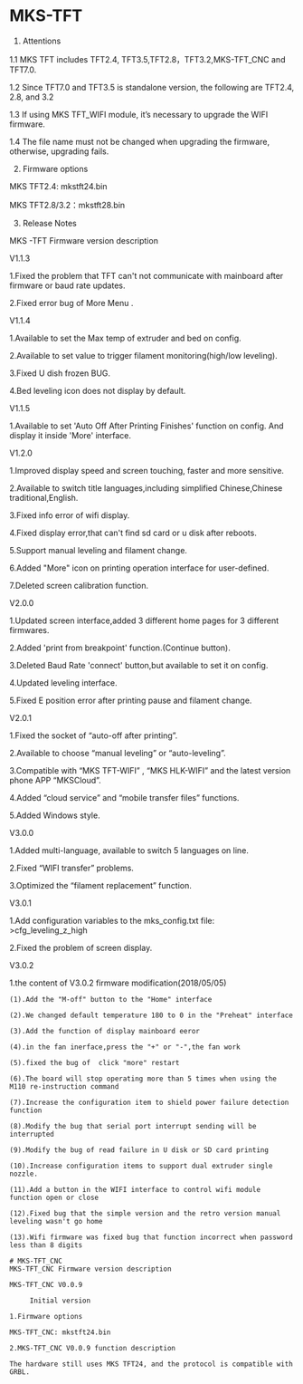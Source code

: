 # MKS-TFT

1.  Attentions

  1.1 MKS TFT includes TFT2.4, TFT3.5,TFT2.8，TFT3.2,MKS-TFT_CNC and TFT7.0.
  
  1.2 Since TFT7.0 and TFT3.5 is standalone version, the following are TFT2.4, 2.8, and 3.2

  1.3 If using MKS TFT_WIFI module, it’s necessary to upgrade the WIFI firmware. 

  1.4 The file name must not be changed when upgrading the firmware, otherwise, upgrading fails.

2.  Firmware options

MKS TFT2.4: mkstft24.bin
  
MKS TFT2.8/3.2：mkstft28.bin
  
3.  Release Notes

  MKS -TFT Firmware version description

V1.1.3

  1.Fixed the problem that TFT can't not communicate with mainboard after firmware or baud rate updates.

  2.Fixed error bug of More Menu .

V1.1.4

  1.Available to set the Max temp of extruder and bed on config.

  2.Available to set value to trigger filament monitoring(high/low leveling).

  3.Fixed U dish frozen BUG.

  4.Bed leveling icon does not display by default.

V1.1.5

  1.Available to set 'Auto Off After Printing Finishes' function on config. And display it inside 'More' interface.

V1.2.0

  1.Improved display speed and screen touching, faster and more sensitive.

  2.Available to switch title languages,including simplified Chinese,Chinese traditional,English.

  3.Fixed info error of wifi display.

  4.Fixed display error,that can't find sd card or u disk after reboots.

  5.Support manual leveling and filament change.

  6.Added "More" icon on printing operation interface for user-defined.

  7.Deleted screen calibration function.

V2.0.0

  1.Updated screen interface,added 3 different home pages for 3 different firmwares.

  2.Added 'print from breakpoint' function.(Continue button).

  3.Deleted Baud Rate 'connect' button,but available to set it on config.

  4.Updated leveling interface.

  5.Fixed E position error after printing pause and filament change.

V2.0.1

  1.Fixed the socket of “auto-off after printing”.

  2.Available to choose “manual leveling” or “auto-leveling”.

  3.Compatible with “MKS TFT-WIFI” , “MKS HLK-WIFI” and the latest version phone APP “MKSCloud”.

  4.Added “cloud service” and “mobile transfer files” functions.

  5.Added Windows style.

V3.0.0

  1.Added multi-language, available to switch 5 languages on line.

  2.Fixed “WIFI transfer” problems.

  3.Optimized the “filament replacement” function.
  
V3.0.1

  1.Add configuration variables to the mks_config.txt file: >cfg_leveling_z_high
  
  2.Fixed the problem of screen display.
 
V3.0.2

  1.the content of V3.0.2 firmware modification(2018/05/05)
  
    (1).Add the "M-off" button to the "Home" interface
    
    (2).We changed default temperature 180 to 0 in the "Preheat" interface
    
    (3).Add the function of display mainboard eeror
    
    (4).in the fan inerface,press the "+" or "-",the fan work
    
    (5).fixed the bug of  click "more" restart  
    
    (6).The board will stop operating more than 5 times when using the M110 re-instruction command
    
    (7).Increase the configuration item to shield power failure detection function
    
    (8).Modify the bug that serial port interrupt sending will be interrupted
    
    (9).Modify the bug of read failure in U disk or SD card printing
    
    (10).Increase configuration items to support dual extruder single nozzle.
    
    (11).Add a button in the WIFI interface to control wifi module  function open or close
    
    (12).Fixed bug that the simple version and the retro version manual leveling wasn't go home
    
    (13).Wifi firmware was fixed bug that function incorrect when password less than 8 digits 
    
    # MKS-TFT_CNC
    MKS-TFT_CNC Firmware version description

    MKS-TFT_CNC V0.0.9

         Initial version

    1.Firmware options

    MKS-TFT_CNC: mkstft24.bin

    2.MKS-TFT_CNC V0.0.9 function description

    The hardware still uses MKS TFT24, and the protocol is compatible with GRBL.
  
